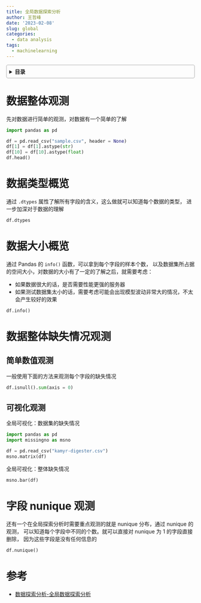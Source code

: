 ```yaml
---
title: 全局数据探索分析
author: 王哲峰
date: '2023-02-08'
slug: global
categories:
  - data analysis
tags:
  - machinelearning
---
```


<style>
details {
    border: 1px solid #aaa;
    border-radius: 4px;
    padding: .5em .5em 0;
}
summary {
    font-weight: bold;
    margin: -.5em -.5em 0;
    padding: .5em;
}
details[open] {
    padding: .5em;
}
details[open] summary {
    border-bottom: 1px solid #aaa;
    margin-bottom: .5em;
}
img {
    pointer-events: none;
}
</style>

<details><summary>目录</summary><p>

- [数据整体观测](#数据整体观测)
- [数据类型概览](#数据类型概览)
- [数据大小概览](#数据大小概览)
- [数据整体缺失情况观测](#数据整体缺失情况观测)
  - [简单数值观测](#简单数值观测)
  - [可视化观测](#可视化观测)
- [字段 nunique 观测](#字段-nunique-观测)
- [参考](#参考)
</p></details><p></p>

# 数据整体观测

先对数据进行简单的观测，对数据有一个简单的了解

```python
import pandas as pd

df = pd.read_csv("sample.csv", header = None)
df[1] = df[1].astype(str)
df[10] = df[10].astype(float)
df.head()
```

# 数据类型概览

通过 `.dtypes` 属性了解所有字段的含义，这么做就可以知道每个数据的类型，
进一步加深对于数据的理解

```python
df.dtypes
```

# 数据大小概览

通过 Pandas 的 `info()` 函数，可以拿到每个字段的样本个数，
以及数据集所占据的空间大小，对数据的大小有了一定的了解之后，就需要考虑：

* 如果数据很大的话，是否需要性能更强的服务器
* 如果测试数据集太小的话，需要考虑可能会出现模型波动非常大的情况，不太会产生较好的效果

```python
df.info()
```

# 数据整体缺失情况观测

## 简单数值观测

一般使用下面的方法来观测每个字段的缺失情况

```python
df.isnull().sum(axis = 0)
```

## 可视化观测

全局可视化：数据集的缺失情况

```python
import pandas as pd
import missingno as msno

df = pd.read_csv("kamyr-digester.csv")
msno.matrix(df)
```

全局可视化：整体缺失情况

```python
msno.bar(df)
```

# 字段 nunique 观测

还有一个在全局探索分析时需要重点观测的就是 nunique 分布，通过 nunique 的观测，
可以知道每个字段中不同的个数。就可以直接对 nunique 为 1 的字段直接删除，
因为这些字段是没有任何信息的

```python
df.nunique()
```

# 参考

* [数据探索分析-全局数据探索分析](https://mp.weixin.qq.com/s?__biz=Mzk0NDE5Nzg1Ng==&mid=2247493165&idx=1&sn=6ac408ad026e963cd1f68c2fb94d3b59&chksm=c32affa2f45d76b45815114992e9aa51f735fbccef89dae9d0fd65e5928a011c639bb1436772&scene=21#wechat_redirect)

